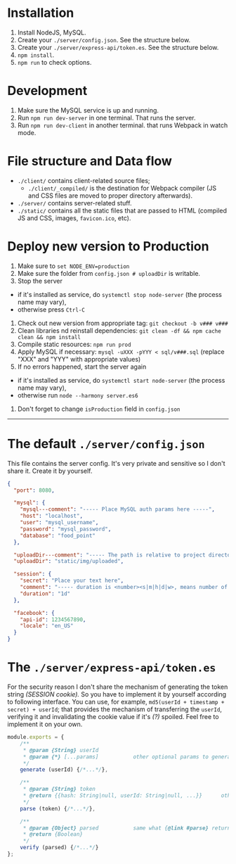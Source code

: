 # Installation
1. Install NodeJS, MySQL.
1. Create your `./server/config.json`. See the structure below.
1. Create your `./server/express-api/token.es`. See the structure below.
1. `npm install`.
1. `npm run` to check options.

# Development
1. Make sure the MySQL service is up and running.
1. Run `npm run dev-server` in one terminal. That runs the server.
1. Run `npm run dev-client` in another terminal. that runs Webpack in watch mode.

# File structure and Data flow
- `./client/` contains client-related source files;
  - `./client/_compiled/` is the destination for Webpack compiler (JS and CSS files are moved to proper directory afterwards).
- `./server/` contains server-related stuff.
- `./static/` contains all the static files that are passed to HTML (compiled JS and CSS, images, `favicon.ico`, etc).

# Deploy new version to Production
1. Make sure to `set NODE_ENV=production`
1. Make sure the folder from `config.json # uploadDir` is writable.
1. Stop the server
  - if it's installed as service, do `systemctl stop node-server` (the process name may vary),
  - otherwise press `Ctrl-C`
1. Check out new version from appropriate tag: `git checkout -b v### v###`
1. Clean libraries nd reinstall dependencies: `git clean -df && npm cache clean && npm install`
1. Compile static resources: `npm run prod`
1. Apply MySQL if necessary: `mysql -uXXX -pYYY < sql/v###.sql` (replace "XXX" and "YYY" with appropriate values)
1. If no errors happened, start the server again
  - if it's installed as service, do `systemctl start node-server` (the process name may vary),
  - otherwise run `node --harmony server.es6`
1. Don't forget to change `isProduction` field in `config.json`

---

# The default `./server/config.json`
This file contains the server config. It's very private and sensitive so I don't share it. Create it by yourself.

```json
{
  "port": 8080,

  "mysql": {
    "mysql---comment": "----- Place MySQL auth params here -----",
    "host": "localhost",
    "user": "mysql_username",
    "password": "mysql_password",
    "database": "food_point"
  },

  "uploadDir---comment": "----- The path is relative to project directory -----",
  "uploadDir": "static/img/uploaded",

  "session": {
    "secret": "Place your text here",
    "comment": "----- duration is <number><s|m|h|d|w>, means number of seconds/.../days/weeks -----",
    "duration": "1d"
  },

  "facebook": {
    "api-id": 1234567890,
    "locale": "en_US"
  }
}
```

# The `./server/express-api/token.es`
For the security reason I don't share the mechanism of generating the token string _(SESSION cookie)._ So you have to implement it by yourself according to following interface.
You can use, for example, `md5(userId + timestamp + secret) + userId`; that provides the mechanism of transferring the `userId`, verifying it and invalidating the cookie value if it's _(?)_ spoiled.
Feel free to implement it on your own.

```js
module.exports = {
    /**
     * @param {String} userId
     * @param {*} [...params]           other optional params to generate tokens from (e.g., `timestamp`)
     */
    generate (userId) {/*...*/},

    /**
     * @param {String} token
     * @return {{hash: String|null, userId: String|null, ...}}      other key-value pairs are welcome
     */
    parse (token) {/*...*/},

    /**
     * @param {Object} parsed           same what {@link #parse} returns
     * @return {Boolean}
     */
    verify (parsed) {/*...*/}
};
```
